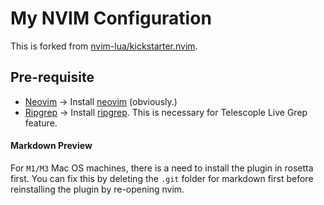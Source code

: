 # My NVIM Configuration

This is forked from [nvim-lua/kickstarter.nvim](https://github.com/nvim-lua/kickstart.nvim).

## Pre-requisite
 - [Neovim](https://neovim.io/) -> Install [neovim](https://github.com/neovim/neovim/blob/master/INSTALL.md) (obviously.)
 - [Ripgrep](https://github.com/BurntSushi/ripgrep) -> Install [ripgrep](https://github.com/BurntSushi/ripgrep). This is necessary for Telescople Live Grep feature.


#### Markdown Preview
For `M1/M3` Mac OS machines, there is a need to install the plugin in rosetta first. You can fix this by deleting the `.git` folder for markdown first before reinstalling the plugin by re-opening nvim.

